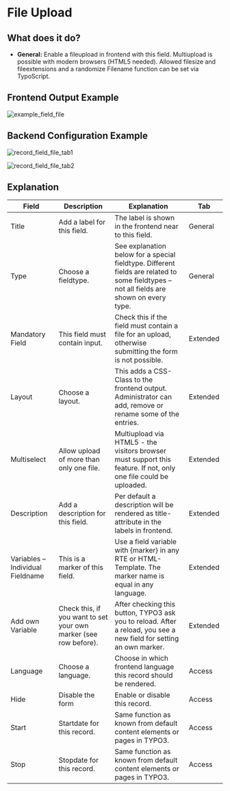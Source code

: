 # File Upload

## What does it do?

- **General:** Enable a fileupload in frontend with this field. Multiupload is possible with modern browsers (HTML5 needed). Allowed filesize and fileextensions and a randomize Filename function can be set via TypoScript.

## Frontend Output Example

![example_field_file](../Images/example_field_file.png)

## Backend Configuration Example

![record_field_file_tab1](../Images/record_field_file_tab1.png)

![record_field_file_tab2](../Images/record_field_file_tab2.png)

## Explanation

| Field                            | Description                                                      | Explanation                                                                                                                               | Tab      |
|----------------------------------|------------------------------------------------------------------|-------------------------------------------------------------------------------------------------------------------------------------------|----------|
| Title                            | Add a label for this field.                                      | The label is shown in the frontend near to this field.                                                                                    | General  |
| Type                             | Choose a fieldtype.                                              | See explanation below for a special fieldtype. Different fields are  related to some fieldtypes – not all fields are shown on every type. | General  |
| Mandatory Field                  | This field must contain input.                                   | Check this if the field must contain a file for an upload, otherwise submitting the form is not possible.                                 | Extended |
| Layout                           | Choose a layout.                                                 | This adds a CSS-Class to the frontend output. Administrator can add, remove or rename some of the entries.                                | Extended |
| Multiselect                      | Allow upload of more than only one file.                         | Multiupload via HTML5 - the visitors browser must support this feature. If not, only one file could be uploaded.                          | Extended |
| Description                      | Add a description for this field.                                | Per default a description will be rendered as title-attribute in the labels in frontend.                                                  | Extended |
| Variables – Individual Fieldname | This is a marker of this field.                                  | Use a field variable with {marker} in any RTE or HTML-Template. The marker name is equal in any language.                                 | Extended |
| Add own Variable                 | Check this, if you want to set your own marker (see row before). | After checking this button, TYPO3 ask you to reload. After a reload, you see a new field for setting an own marker.                       | Extended |
| Language                         | Choose a language.                                               | Choose in which frontend language this record should be rendered.                                                                         | Access   |
| Hide                             | Disable the form                                                 | Enable or disable this record.                                                                                                            | Access   |
| Start                            | Startdate for this record.                                       | Same function as known from default content elements or pages in TYPO3.                                                                   | Access   |
| Stop                             | Stopdate for this record.                                        | Same function as known from default content elements or pages in TYPO3.                                                                   | Access   |
